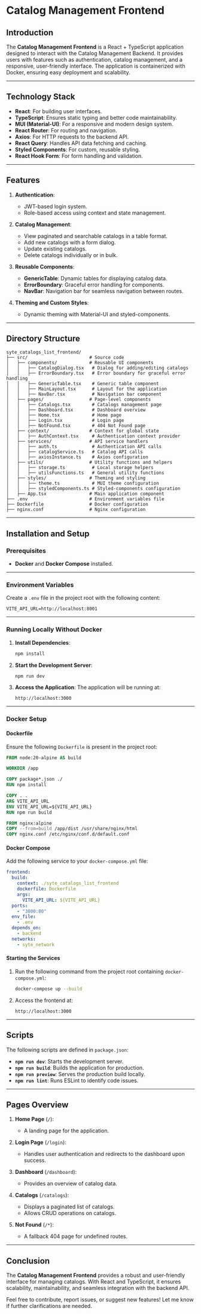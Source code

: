 # **Catalog Management Frontend**

## Introduction

The **Catalog Management Frontend** is a React + TypeScript application designed to interact with the Catalog Management Backend. It provides users with features such as authentication, catalog management, and a responsive, user-friendly interface. The application is containerized with Docker, ensuring easy deployment and scalability.

---

## Technology Stack

- **React**: For building user interfaces.
- **TypeScript**: Ensures static typing and better code maintainability.
- **MUI (Material-UI)**: For a responsive and modern design system.
- **React Router**: For routing and navigation.
- **Axios**: For HTTP requests to the backend API.
- **React Query**: Handles API data fetching and caching.
- **Styled Components**: For custom, reusable styling.
- **React Hook Form**: For form handling and validation.

---

## Features

1. **Authentication**:

   - JWT-based login system.
   - Role-based access using context and state management.

2. **Catalog Management**:

   - View paginated and searchable catalogs in a table format.
   - Add new catalogs with a form dialog.
   - Update existing catalogs.
   - Delete catalogs individually or in bulk.

3. **Reusable Components**:

   - **GenericTable**: Dynamic tables for displaying catalog data.
   - **ErrorBoundary**: Graceful error handling for components.
   - **NavBar**: Navigation bar for seamless navigation between routes.

4. **Theming and Custom Styles**:
   - Dynamic theming with Material-UI and styled-components.

---

## Directory Structure

```plaintext
syte_catalogs_list_frontend/
├── src/                       # Source code
│   ├── components/            # Reusable UI components
│   │   ├── CatalogDialog.tsx   # Dialog for adding/editing catalogs
│   │   ├── ErrorBoundary.tsx   # Error boundary for graceful error handling
│   │   ├── GenericTable.tsx    # Generic table component
│   │   ├── MainLayout.tsx      # Layout for the application
│   │   ├── NavBar.tsx          # Navigation bar component
│   ├── pages/                 # Page-level components
│   │   ├── Catalogs.tsx        # Catalogs management page
│   │   ├── Dashboard.tsx       # Dashboard overview
│   │   ├── Home.tsx            # Home page
│   │   ├── Login.tsx           # Login page
│   │   ├── NotFound.tsx        # 404 Not Found page
│   ├── context/               # Context for global state
│   │   ├── AuthContext.tsx     # Authentication context provider
│   ├── services/              # API service handlers
│   │   ├── auth.ts             # Authentication API calls
│   │   ├── catalogService.ts   # Catalog API calls
│   │   ├── axiosInstance.ts    # Axios configuration
│   ├── utils/                 # Utility functions and helpers
│   │   ├── storage.ts          # Local storage helpers
│   │   ├── utilsFunctions.ts   # General utility functions
│   ├── styles/                # Theming and styling
│   │   ├── theme.ts            # MUI theme configuration
│   │   ├── styledComponents.ts # Styled-components configuration
│   ├── App.tsx                # Main application component
├── .env                       # Environment variables file
├── Dockerfile                 # Docker configuration
├── nginx.conf                 # Nginx configuration
```

---

## Installation and Setup

### Prerequisites

- **Docker** and **Docker Compose** installed.

---

### Environment Variables

Create a `.env` file in the project root with the following content:

```plaintext
VITE_API_URL=http://localhost:8001
```

---

### Running Locally Without Docker

1. **Install Dependencies**:

   ```bash
   npm install
   ```

2. **Start the Development Server**:

   ```bash
   npm run dev
   ```

3. **Access the Application**:
   The application will be running at:
   ```plaintext
   http://localhost:3000
   ```

---

### Docker Setup

#### Dockerfile

Ensure the following `Dockerfile` is present in the project root:

```dockerfile
FROM node:20-alpine AS build

WORKDIR /app

COPY package*.json ./
RUN npm install

COPY . .
ARG VITE_API_URL
ENV VITE_API_URL=${VITE_API_URL}
RUN npm run build

FROM nginx:alpine
COPY --from=build /app/dist /usr/share/nginx/html
COPY nginx.conf /etc/nginx/conf.d/default.conf
```

#### Docker Compose

Add the following service to your `docker-compose.yml` file:

```yaml
frontend:
  build:
    context: ./syte_catalogs_list_frontend
    dockerfile: Dockerfile
    args:
      VITE_API_URL: ${VITE_API_URL}
  ports:
    - "3000:80"
  env_file:
    - .env
  depends_on:
    - backend
  networks:
    - syte_network
```

#### Starting the Services

1. Run the following command from the project root containing `docker-compose.yml`:

   ```bash
   docker-compose up --build
   ```

2. Access the frontend at:
   ```plaintext
   http://localhost:3000
   ```

---

## Scripts

The following scripts are defined in `package.json`:

- **`npm run dev`**: Starts the development server.
- **`npm run build`**: Builds the application for production.
- **`npm run preview`**: Serves the production build locally.
- **`npm run lint`**: Runs ESLint to identify code issues.

---

## Pages Overview

1. **Home Page** (`/`):

   - A landing page for the application.

2. **Login Page** (`/login`):

   - Handles user authentication and redirects to the dashboard upon success.

3. **Dashboard** (`/dashboard`):

   - Provides an overview of catalog data.

4. **Catalogs** (`/catalogs`):

   - Displays a paginated list of catalogs.
   - Allows CRUD operations on catalogs.

5. **Not Found** (`/*`):
   - A fallback 404 page for undefined routes.

---

## Conclusion

The **Catalog Management Frontend** provides a robust and user-friendly interface for managing catalogs. With React and TypeScript, it ensures scalability, maintainability, and seamless integration with the backend API.

Feel free to contribute, report issues, or suggest new features! Let me know if further clarifications are needed.
